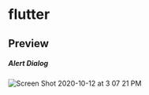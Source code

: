 # flutter


## Preview

##### Alert Dialog
![Screen Shot 2020-10-12 at 3 07 21 PM](https://user-images.githubusercontent.com/35567854/95728215-106e6080-0c9d-11eb-829f-47a48611f35a.png)
